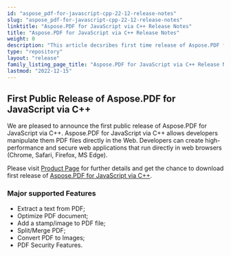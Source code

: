 ```yaml
---
id: "aspose_pdf-for-javascript-cpp-22-12-release-notes"
slug: "aspose_pdf-for-javascript-cpp-22-12-release-notes"
linktitle: "Aspose.PDF for JavaScript via C++ Release Notes"
title: "Aspose.PDF for JavaScript via C++ Release Notes"
weight: 0
description: "This article decsribes first time release of Aspose.PDF for JavaScript via C++"
type: "repository"
layout: "release"
family_listing_page_title: "Aspose.PDF for JavaScript via C++ Release Notes"
lastmod: "2022-12-15"
---
```


## First Public Release of Aspose.PDF for JavaScript via C++

We are pleased to announce the first public release of Aspose.PDF for JavaScript via C++.
Aspose.PDF for JavaScript via C++ allows developers manipulate them PDF files directly in the Web. Developers can create high-performance and secure web applications that run directly in web browsers (Chrome, Safari, Firefox, MS Edge).

Please visit [Product Page](https://products.aspose.com/pdf/javascript-cpp/) for further details and get the chance to download first release of [Aspose.PDF for JavaScript via C++](https://releases.aspose.com/pdf/javascriptcpp/).

### Major supported Features

* Extract a text from PDF;
* Optimize PDF document;
* Add a stamp/image to PDF file;
* Split/Merge PDF;
* Convert PDF to Images;
* PDF Security Features.
